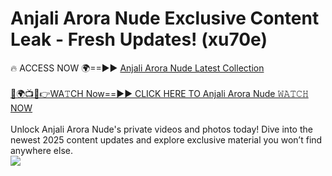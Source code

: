 # Anjali Arora Nude Exclusive Content Leak - Fresh Updates! (xu70e)

🔥 ACCESS NOW 🌍==►► <a href="https://tinyurl.com/yc657z5k" rel="nofollow">Anjali Arora Nude Latest Collection</a>
<br><br>
[🔴🌍📺📱👉WA𝚃CH Now==►► CLICK HERE TO Anjali Arora Nude 𝚆𝙰𝚃𝙲𝙷 NOW](https://tinyurl.com/yc657z5k)
<br><br>
Unlock Anjali Arora Nude's private videos and photos today! Dive into the newest 2025 content updates and explore exclusive material you won’t find anywhere else.
<br>
<a href="https://tinyurl.com/yc657z5k" rel="nofollow" data-target="animated-image.originalLink"><img src="https://camo.githubusercontent.com/8a4f000d20f83aca3bf7ec5f350d767afa0574a8a352519fd8cfa583a6f93a33/68747470733a2f2f692e696d6775722e636f6d2f644a486b345a712e676966" data-canonical-src="https://i.imgur.com/dJHk4Zq.gif" style="max-width: 100%; display: inline-block;" data-target="animated-image.originalImage"></a>
<br>
